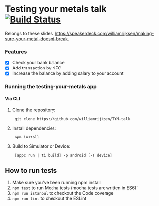 # Testing your metals talk [![Build Status](https://travis-ci.org/williamrijksen/TYM.svg?branch=master)](https://travis-ci.org/williamrijksen/TYM-talk)

Belongs to these slides: https://speakerdeck.com/williamrijksen/making-sure-your-metal-doesnt-break.

### Features
- [x] Check your bank balance
- [x] Add transaction by NFC
- [x] Increase the balance by adding salary to your account

### Running the testing-your-metals app

#### Via CLI

1. Clone the repository:

		git clone https://github.com/williamrijksen/TYM-talk

1. Install dependencies:

		npm install

1. Build to Simulator or Device:

		[appc run | ti build] -p android [-T device]

## How to run tests

1. Make sure you've been running npm install
2. `npm test` to run Mocha tests (mocha tests are written in ES6)`
3. `npm run istanbul` to checkout the Code coverage
4. `npm run lint` to checkout the ESLint
